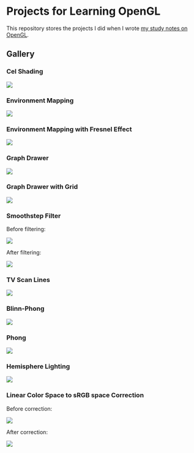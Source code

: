 # Projects for Learning OpenGL

This repository stores the projects I did when I wrote [my study notes on OpenGL](https://github.com/IQ404/study-notes/blob/opengl/README.md).

## Gallery

### Cel Shading

<img src="https://github.com/IQ404/learning-opengl/blob/main/opengl/gallery/Cel%20Shading.png"></a>

### Environment Mapping

<img src="https://github.com/IQ404/learning-opengl/blob/main/opengl/gallery/Environment%20Mapping.png"></a>

### Environment Mapping with Fresnel Effect

<img src="https://github.com/IQ404/learning-opengl/blob/main/opengl/gallery/Environment%20Mapping%20with%20Fresnel.png"></a>

### Graph Drawer

<img src="https://github.com/IQ404/learning-opengl/blob/main/opengl/gallery/graph%20drawer.png"></a>

### Graph Drawer with Grid

<img src="https://github.com/IQ404/learning-opengl/blob/main/opengl/gallery/graph%20drawer%20with%20grid.png"></a>

### Smoothstep Filter

Before filtering:

<img src="https://github.com/IQ404/learning-opengl/blob/main/opengl/gallery/original%20texture.png"></a>

After filtering:

<img src="https://github.com/IQ404/learning-opengl/blob/main/opengl/gallery/smoothstep%20filter.png"></a>

### TV Scan Lines

<img src="https://github.com/IQ404/learning-opengl/blob/main/opengl/gallery/TV%20Scan%20Lines%20Filter.png"></a>

### Blinn-Phong

<img src="https://github.com/IQ404/learning-opengl/blob/main/opengl/gallery/Blinn%20Phong.png"></a>

### Phong

<img src="https://github.com/IQ404/learning-opengl/blob/main/opengl/gallery/Phong.png"></a>

### Hemisphere Lighting

<img src="https://github.com/IQ404/learning-opengl/blob/main/opengl/gallery/Hemisphere%20Lighting.png"></a>

### Linear Color Space to sRGB space Correction

Before correction:

<img src="https://github.com/IQ404/learning-opengl/blob/main/opengl/gallery/before_gamma.png"></a>

After correction:

<img src="https://github.com/IQ404/learning-opengl/blob/main/opengl/gallery/after_gamma.png"></a>
